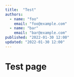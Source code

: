 ```yaml
---
title:  "Test"
authors:
  - name: "foo"
    email: "foo@example.com"
  - name: "bar"
    email: "bar@example.com"
published: "2022-01-30 12:00"
updated: "2022-01-30 12:00"
---
```

# Test page
